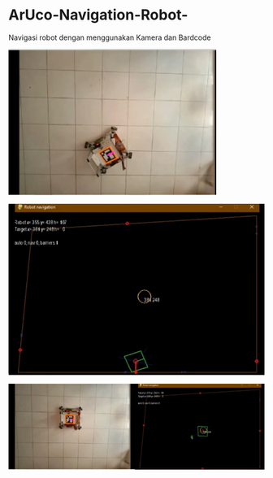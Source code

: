 # ArUco-Navigation-Robot-
Navigasi robot dengan menggunakan Kamera dan Bardcode



![alt text](https://github.com/bangkit-pambudi/ArUco-Navigation-Robot-/blob/main/Images/a1.PNG)


![alt text](https://github.com/bangkit-pambudi/ArUco-Navigation-Robot-/blob/main/Images/a2.PNG)


![alt text](https://github.com/bangkit-pambudi/ArUco-Navigation-Robot-/blob/main/Images/a3.PNG)
